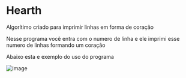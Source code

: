 # Hearth
Algorítimo criado para imprimir linhas em forma de coração



Nesse programa você entra com o numero de linha e ele imprimi esse numero de linhas formando um coração

Abaixo esta e exemplo do uso do programa

![image](https://user-images.githubusercontent.com/84422477/219130437-46b12b67-393a-496a-a8c2-9c6d7f39d6f7.png)
